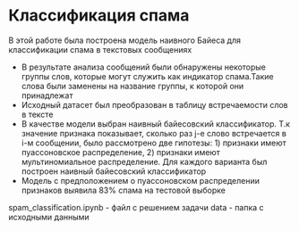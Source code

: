 # Классификация спама
В этой работе была построена модель наивного Байеса для классификации спама в текстовых сообщениях
* В результате анализа сообщений были обнаружены некоторые группы слов, которые могут служить как индикатор спама.Такие слова были заменены на название группы, к которой они принадлежат
* Исходный датасет был преобразован в таблицу встречаемости слов в тексте
* В качестве модели выбран наивный байесовский классификатор. Т.к значение признака показывает, сколько раз j-е слово встречается в i-м сообщении, было рассмотрено две гипотезы: 1) признаки имеют пуассоновское распределение, 2) признаки имеют мультиномиальное распределение. Для каждого варианта был построен наивный байесовский классификатор
* Модель с предположением о пуассоновском распределении признаков выявила 83% спама на тестовой выборке

spam_classification.ipynb - файл с решением задачи
data - папка с исходными данными
